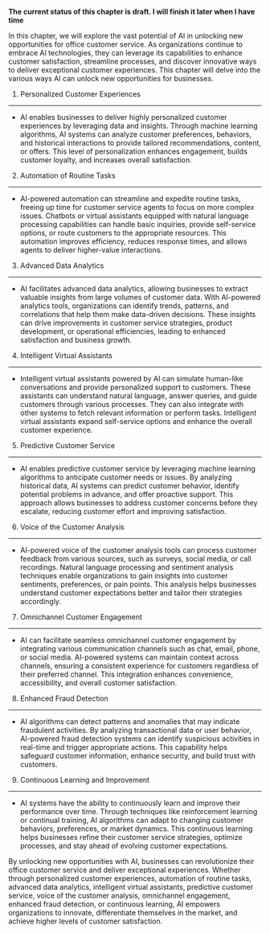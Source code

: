 **The current status of this chapter is draft. I will finish it later when I have time**

In this chapter, we will explore the vast potential of AI in unlocking new opportunities for office customer service. As organizations continue to embrace AI technologies, they can leverage its capabilities to enhance customer satisfaction, streamline processes, and discover innovative ways to deliver exceptional customer experiences. This chapter will delve into the various ways AI can unlock new opportunities for businesses.

1. Personalized Customer Experiences
------------------------------------

* AI enables businesses to deliver highly personalized customer experiences by leveraging data and insights. Through machine learning algorithms, AI systems can analyze customer preferences, behaviors, and historical interactions to provide tailored recommendations, content, or offers. This level of personalization enhances engagement, builds customer loyalty, and increases overall satisfaction.

2. Automation of Routine Tasks
------------------------------

* AI-powered automation can streamline and expedite routine tasks, freeing up time for customer service agents to focus on more complex issues. Chatbots or virtual assistants equipped with natural language processing capabilities can handle basic inquiries, provide self-service options, or route customers to the appropriate resources. This automation improves efficiency, reduces response times, and allows agents to deliver higher-value interactions.

3. Advanced Data Analytics
--------------------------

* AI facilitates advanced data analytics, allowing businesses to extract valuable insights from large volumes of customer data. With AI-powered analytics tools, organizations can identify trends, patterns, and correlations that help them make data-driven decisions. These insights can drive improvements in customer service strategies, product development, or operational efficiencies, leading to enhanced satisfaction and business growth.

4. Intelligent Virtual Assistants
---------------------------------

* Intelligent virtual assistants powered by AI can simulate human-like conversations and provide personalized support to customers. These assistants can understand natural language, answer queries, and guide customers through various processes. They can also integrate with other systems to fetch relevant information or perform tasks. Intelligent virtual assistants expand self-service options and enhance the overall customer experience.

5. Predictive Customer Service
------------------------------

* AI enables predictive customer service by leveraging machine learning algorithms to anticipate customer needs or issues. By analyzing historical data, AI systems can predict customer behavior, identify potential problems in advance, and offer proactive support. This approach allows businesses to address customer concerns before they escalate, reducing customer effort and improving satisfaction.

6. Voice of the Customer Analysis
---------------------------------

* AI-powered voice of the customer analysis tools can process customer feedback from various sources, such as surveys, social media, or call recordings. Natural language processing and sentiment analysis techniques enable organizations to gain insights into customer sentiments, preferences, or pain points. This analysis helps businesses understand customer expectations better and tailor their strategies accordingly.

7. Omnichannel Customer Engagement
----------------------------------

* AI can facilitate seamless omnichannel customer engagement by integrating various communication channels such as chat, email, phone, or social media. AI-powered systems can maintain context across channels, ensuring a consistent experience for customers regardless of their preferred channel. This integration enhances convenience, accessibility, and overall customer satisfaction.

8. Enhanced Fraud Detection
---------------------------

* AI algorithms can detect patterns and anomalies that may indicate fraudulent activities. By analyzing transactional data or user behavior, AI-powered fraud detection systems can identify suspicious activities in real-time and trigger appropriate actions. This capability helps safeguard customer information, enhance security, and build trust with customers.

9. Continuous Learning and Improvement
--------------------------------------

* AI systems have the ability to continuously learn and improve their performance over time. Through techniques like reinforcement learning or continual training, AI algorithms can adapt to changing customer behaviors, preferences, or market dynamics. This continuous learning helps businesses refine their customer service strategies, optimize processes, and stay ahead of evolving customer expectations.

By unlocking new opportunities with AI, businesses can revolutionize their office customer service and deliver exceptional experiences. Whether through personalized customer experiences, automation of routine tasks, advanced data analytics, intelligent virtual assistants, predictive customer service, voice of the customer analysis, omnichannel engagement, enhanced fraud detection, or continuous learning, AI empowers organizations to innovate, differentiate themselves in the market, and achieve higher levels of customer satisfaction.
